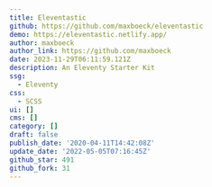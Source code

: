 ```yaml
---
title: Eleventastic
github: https://github.com/maxboeck/eleventastic
demo: https://eleventastic.netlify.app/
author: maxboeck
author_link: https://github.com/maxboeck
date: 2023-11-29T06:11:59.121Z
description: An Eleventy Starter Kit
ssg:
  - Eleventy
css:
  - SCSS
ui: []
cms: []
category: []
draft: false
publish_date: '2020-04-11T14:42:08Z'
update_date: '2022-05-05T07:16:45Z'
github_star: 491
github_fork: 31
---
```

